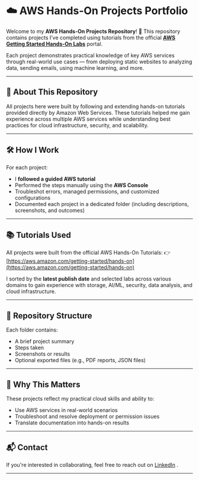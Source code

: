 # ☁️ AWS Hands-On Projects Portfolio

Welcome to my **AWS Hands-On Projects Repository**! 👋
This repository contains projects I’ve completed using tutorials from the official **[AWS Getting Started Hands-On Labs](https://aws.amazon.com/getting-started/hands-on/)** portal.

Each project demonstrates practical knowledge of key AWS services through real-world use cases — from deploying static websites to analyzing data, sending emails, using machine learning, and more.

---

## 📌 About This Repository

All projects here were built by following and extending hands-on tutorials provided directly by Amazon Web Services. These tutorials helped me gain experience across multiple AWS services while understanding best practices for cloud infrastructure, security, and scalability.

---

## 🛠️ How I Work

For each project:

* I **followed a guided AWS tutorial**
* Performed the steps manually using the **AWS Console**
* Troubleshot errors, managed permissions, and customized configurations
* Documented each project in a dedicated folder (including descriptions, screenshots, and outcomes)

---

## 📚 Tutorials Used

All projects were built from the official AWS Hands-On Tutorials:
👉 [https://aws.amazon.com/getting-started/hands-on](https://aws.amazon.com/getting-started/hands-on)

I sorted by the **latest publish date** and selected labs across various domains to gain experience with storage, AI/ML, security, data analysis, and cloud infrastructure.

---

## 📂 Repository Structure


Each folder contains:

* A brief project summary
* Steps taken
* Screenshots or results
* Optional exported files (e.g., PDF reports, JSON files)

---

## 💼 Why This Matters

These projects reflect my practical cloud skills and ability to:

* Use AWS services in real-world scenarios
* Troubleshoot and resolve deployment or permission issues
* Translate documentation into hands-on results

---

## 📬 Contact

If you're interested in collaborating, feel free to reach out on [LinkedIn](www.linkedin.com/in/mazin-a-39040234b) .

---
